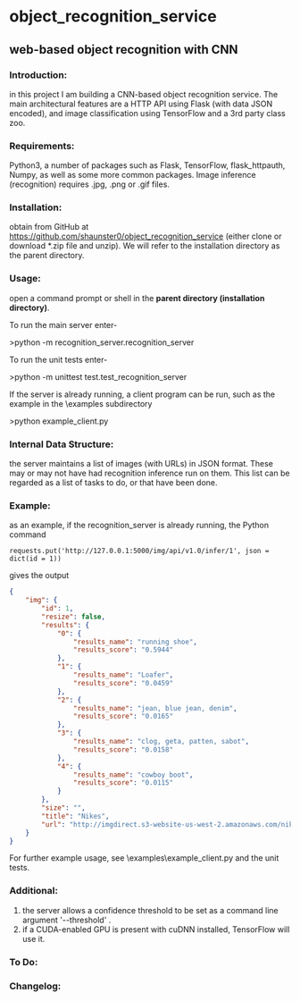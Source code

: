 # object\_recognition\_service
## web-based object recognition with CNN

### **Introduction:**
in this project I am building a CNN-based object recognition service. The main architectural features are a HTTP API using Flask (with data JSON encoded), and image classification using TensorFlow and a 3rd party class zoo.

### **Requirements:**
Python3, a number of packages such as Flask, TensorFlow, flask\_httpauth, Numpy, as well as some more common packages. Image inference (recognition) requires .jpg, .png or .gif files.

### **Installation:**
obtain from GitHub at https://github.com/shaunster0/object_recognition_service (either clone or download \*.zip file and unzip). We will refer to the installation directory as the parent directory.

### **Usage:**
open a command prompt or shell in the **parent directory (installation directory)**.

To run the main server enter-

\>python -m recognition\_server.recognition\_server

To run the unit tests enter-

\>python -m unittest test.test\_recognition\_server

If the server is already running, a client program can be run, such as the example in the \examples subdirectory

\>python example\_client.py

### **Internal Data Structure:**
the server maintains a list of images (with URLs) in JSON format. These may or may not have had recognition inference run on them. This list can be regarded as a list of tasks to do, or that have been done.

### **Example:**
as an example, if the recognition\_server is already running, the Python command

`requests.put('http://127.0.0.1:5000/img/api/v1.0/infer/1', json = dict(id = 1))`

gives the output

```json
{
    "img": {
        "id": 1,
        "resize": false,
        "results": {
            "0": {
                "results_name": "running shoe",
                "results_score": "0.5944"
            },
            "1": {
                "results_name": "Loafer",
                "results_score": "0.0459"
            },
            "2": {
                "results_name": "jean, blue jean, denim",
                "results_score": "0.0165"
            },
            "3": {
                "results_name": "clog, geta, patten, sabot",
                "results_score": "0.0158"
            },
            "4": {
                "results_name": "cowboy boot",
                "results_score": "0.0115"
            }
        },
        "size": "",
        "title": "Nikes",
        "url": "http://imgdirect.s3-website-us-west-2.amazonaws.com/nike.jpg"
    }
}
```

For further example usage, see \examples\example\_client.py and the unit tests.

### **Additional:** 
1. the server allows a confidence threshold to be set as a command line argument '--threshold' .
2. if a CUDA-enabled GPU is present with cuDNN installed, TensorFlow will use it.

### **To Do:**

### **Changelog:**
